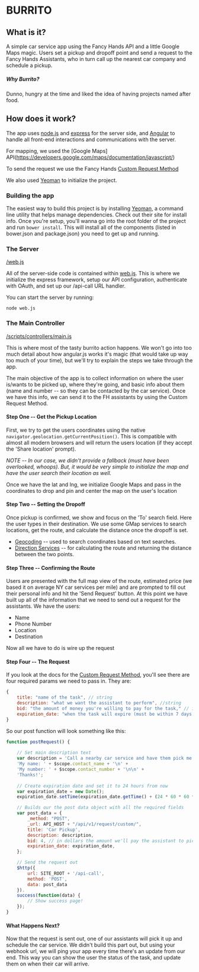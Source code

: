 BURRITO
==============

## What is it?
A simple car service app using the Fancy Hands API and a little Google Maps magic. Users set a pickup and dropoff point and send a request to the Fancy Hands Assistants, who in turn call up the nearest car company and schedule a pickup.

##### Why Burrito?

Dunno, hungry at the time and liked the idea of having projects named after food.

## How does it work?

The app uses [node.js](http://nodejs.org) and [express](http://expressjs.com/) for the server side, and [Angular](http://angularjs.org/) to handle all front-end interactions and communications with the server. 

For mapping, we used the [Google Maps] API(https://developers.google.com/maps/documentation/javascript/)

To send the request we use the Fancy Hands [Custom Request Method](https://www.fancyhands.com/api/explorer#/explorer/fancyhands.request.Custom)

We also used [Yeoman](http://yeoman.io/) to initialize the project.

### Building the app

The easiest way to build this project is by installing [Yeoman](http://yeoman.io/), a command line utility that helps manage dependencies. Check out their site for install info. Once you're setup, you'll wanna go into the root folder of the project and run `bower install`. This will install all of the components (listed in bower.json and package.json) you need to get up and running. 

### The Server

[/web.js](https://github.com/fancyhands/fh-api/blob/master/examples/burrito_app/web.js)

All of the server-side code is contained within [web.js](https://github.com/fancyhands/fh-api/blob/master/examples/burrito_app/web.js). This is where we initialize the express framework, setup our API configuration, authenticate with OAuth, and set up our /api-call URL handler. 

You can start the server by running:
```
node web.js
```

### The Main Controller

[/scripts/controllers/main.js](https://github.com/fancyhands/fh-api/blob/master/examples/burrito_app/app/scripts/controllers/main.js)

This is where most of the tasty burrito action happens. We won't go into too much detail about how angular.js works it's magic (that would take up way too much of your time), but we'll try to explain the steps we take through the app. 

The main objective of the app is to collect information on where the user is/wants to be picked up, where they're going, and basic info about them (name and number -- so they can be contacted by the car service). Once we have this info, we can send it to the FH assistants by using the Custom Request Method.

#### Step One -- Get the Pickup Location
First, we try to get the users coordinates using the native `navigator.geolocation.getCurrentPosition()`. This is compatible with almost all modern browsers and will return the users location (if they accept the 'Share location' prompt).

*NOTE -- In our case, we didn't provide a fallback (must have been overlooked, whoops). But, it would be very simple to initialize the map and have the user search their location as well.*

Once we have the lat and lng, we initialize Google Maps and pass in the coordinates to drop and pin and center the map on the user's location

#### Step Two -- Setting the Dropoff
Once pickup is confirmed, we show and focus on the 'To' search field. Here the user types in their destination. We use some GMap services to search locations, get the route, and calculate the distance once the dropoff is set.

* [Geocoding](https://developers.google.com/maps/documentation/geocoding/) -- used to search coordinates based on text searches.
* [Direction Services](https://developers.google.com/maps/documentation/directions/) -- for calculating the route and returning the distance between the two points.

#### Step Three -- Confirming the Route
Users are presented with the full map view of the route, estimated price (we based it on average NY car services per mile) and are prompted to fill out their personal info and hit the 'Send Request' button. At this point we have built up all of the information that we need to send out a request for the assistants. We have the users:
* Name
* Phone Number
* Location
* Destination

Now all we have to do is wire up the request

#### Step Four -- The Request
If you look at the docs for the [Custom Request Method](https://www.fancyhands.com/api/explorer#/explorer/fancyhands.request.Custom), you'll see there are four required params we need to pass in. They are:
``` javascript
{
    title: "name of the task", // string
    description: "what we want the assistant to perform", //string
    bid: "the amount of money you're willing to pay for the task," // integer
    expiration_date: "when the task will expire (must be within 7 days )" // ISO Date/Time
}
```

So our post function will look something like this:

``` javascript
function postRequest() {
    
    // Set main description text
    var description = 'Call a nearby car service and have them pick me up at ' + $scope.pickupLocation + ' and drop me off at ' + $scope.dropoffLocation + '.\n\n' +
    'My name: ' + $scope.contact_name + '\n' +
    'My number: ' + $scope.contact_number + '\n\n' + 
    'Thanks!';
    
    // Create expiration date and set it to 24 hours from now
    var expiration_date = new Date();
    expiration_date.setTime(expiration_date.getTime() + (24 * 60 * 60 * 1000)); 

    // Builds our the post data object with all the required fields
    var post_data = {
        _method: "POST",
        _url: API_HOST + "/api/v1/request/custom/",
        title: 'Car Pickup',
        description: description,
        bid: 4, // in dollars the amount we'll pay the assistant to pick up the task
        expiration_date: expiration_date,
    };

    // Send the request out
    $http({ 
        url: SITE_ROOT + '/api-call', 
        method: 'POST', 
        data: post_data 
    }).
    success(function(data) {
        // Show success page!
    });
}            

```
#### What Happens Next?

Now that the request is sent out, one of our assistants will pick it up and schedule the car service. We didn't build this part out, but using your webhook url, we will ping your app every time there's an update from our end. This way you can show the user the status of the task, and update them on when their car will arrive.
 
